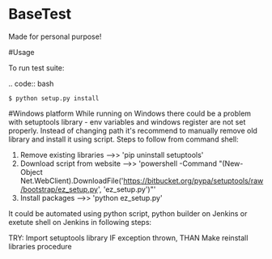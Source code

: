 # BaseTest
Made for personal purpose!

#Usage

To run test suite:

.. code:: bash

    $ python setup.py install

#Windows platform
While running on Windows there could be a problem with setuptools library - env variables and windows register are not set properly.
Instead of changing path it's recommend to manually remove old library and install it using script. Steps to follow from command shell:

1) Remove existing libraries -->> 'pip uninstall setuptools'
2) Download script from website -->> 'powershell -Command "(New-Object Net.WebClient).DownloadFile('https://bitbucket.org/pypa/setuptools/raw/bootstrap/ez_setup.py', 'ez_setup.py')"'
3) Install packages -->> 'python ez_setup.py'


It could be automated using python script, python builder on Jenkins or exetute shell on Jenkins in following steps:

TRY:
    Import setuptools library
IF exception thrown, THAN
    Make reinstall libraries procedure
    
